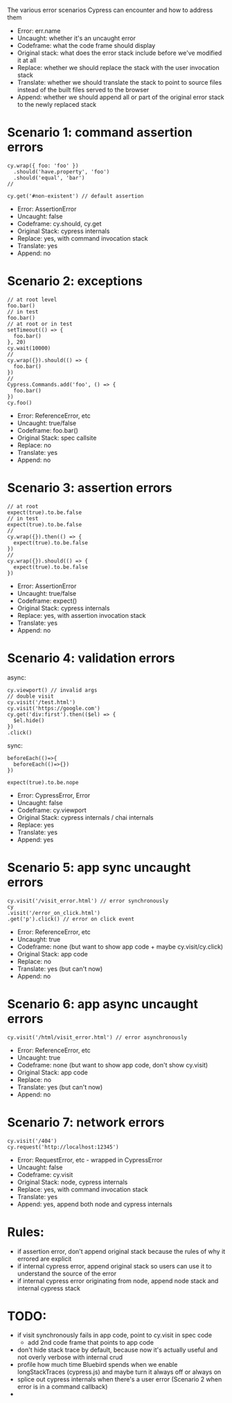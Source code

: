 
The various error scenarios Cypress can encounter and how to address them
- Error: err.name
- Uncaught: whether it's an uncaught error
- Codeframe: what the code frame should display
- Original stack: what does the error stack include before we've modified it at all
- Replace: whether we should replace the stack with the user invocation stack
- Translate: whether we should translate the stack to point to source files instead of the built files served to the browser
- Append: whether we should append all or part of the original error stack to the newly replaced stack

Scenario 1: command assertion errors
====
```
cy.wrap({ foo: 'foo' })
  .should('have.property', 'foo')
  .should('equal', 'bar')
//

cy.get('#non-existent') // default assertion
```
- Error: AssertionError
- Uncaught: false
- Codeframe: cy.should, cy.get
- Original Stack: cypress internals
- Replace: yes, with command invocation stack
- Translate: yes
- Append: no

Scenario 2: exceptions
====
```
// at root level
foo.bar()
// in test
foo.bar()
// at root or in test
setTimeout(() => {
  foo.bar()
}, 20)
cy.wait(10000)
//
cy.wrap({}).should(() => {
  foo.bar()
})
//
Cypress.Commands.add('foo', () => {
  foo.bar()
})
cy.foo()
```
- Error: ReferenceError, etc
- Uncaught: true/false
- Codeframe: foo.bar()
- Original Stack: spec callsite
- Replace: no
- Translate: yes
- Append: no

Scenario 3: assertion errors
====
```
// at root
expect(true).to.be.false
// in test
expect(true).to.be.false
//
cy.wrap({}).then(() => {
  expect(true).to.be.false
})
//
cy.wrap({}).should(() => {
  expect(true).to.be.false
})
```
- Error: AssertionError
- Uncaught: true/false
- Codeframe: expect()
- Original Stack: cypress internals
- Replace: yes, with assertion invocation stack
- Translate: yes
- Append: no

Scenario 4: validation errors
====
async:
```
cy.viewport() // invalid args
// double visit
cy.visit('/test.html')
cy.visit('https://google.com')
cy.get('div:first').then(($el) => {
  $el.hide()
})
.click()
```

sync:
```
beforeEach(()=>{
  beforeEach(()=>{})
})

expect(true).to.be.nope
```

- Error: CypressError, Error<Chai validation>
- Uncaught: false
- Codeframe: cy.viewport
- Original Stack: cypress internals / chai internals
- Replace: yes
- Translate: yes
- Append: yes

Scenario 5: app sync uncaught errors
====
```
cy.visit('/visit_error.html') // error synchronously
cy
.visit('/error_on_click.html')
.get('p').click() // error on click event
```
- Error: ReferenceError, etc
- Uncaught: true
- Codeframe: none (but want to show app code + maybe cy.visit/cy.click)
- Original Stack: app code
- Replace: no
- Translate: yes (but can't now)
- Append: no

Scenario 6: app async uncaught errors
====
```
cy.visit('/html/visit_error.html') // error asynchronously
```
- Error: ReferenceError, etc
- Uncaught: true
- Codeframe: none (but want to show app code, don't show cy.visit)
- Original Stack: app code
- Replace: no
- Translate: yes (but can't now)
- Append: no

Scenario 7: network errors
====
```
cy.visit('/404')
cy.request('http://localhost:12345')
```
- Error: RequestError, etc - wrapped in CypressError
- Uncaught: false
- Codeframe: cy.visit
- Original Stack: node, cypress internals
- Replace: yes, with command invocation stack
- Translate: yes
- Append: yes, append both node and cypress internals

Rules:
====
- if assertion error, don't append original stack because the rules of why it errored are explicit
- if internal cypress error, append original stack so users can use it to understand the source of the error
- if internal cypress error originating from node, append node stack and internal cypress stack

TODO:
===
- if visit synchronously fails in app code, point to cy.visit in spec code
  - add 2nd code frame that points to app code
- don't hide stack trace by default, because now it's actually useful and not overly verbose with internal crud
- profile how much time Bluebird spends when we enable longStackTraces (cypress.js) and maybe turn it always off or always on
- splice out cypress internals when there's a user error (Scenario 2 when error is in a command callback)
- 
